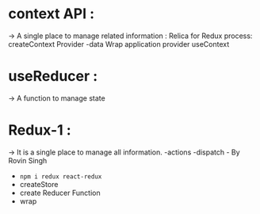 # context API :

-> A single place to manage related information : Relica for Redux
process:
createContext
Provider
-data
Wrap application provider
useContext

# useReducer :

-> A function to manage state

# Redux-1 :

-> It is a single place to manage all information.
-actions
-dispatch -
By Rovin Singh

- `npm i redux react-redux`
- createStore
- create Reducer Function
- wrap
